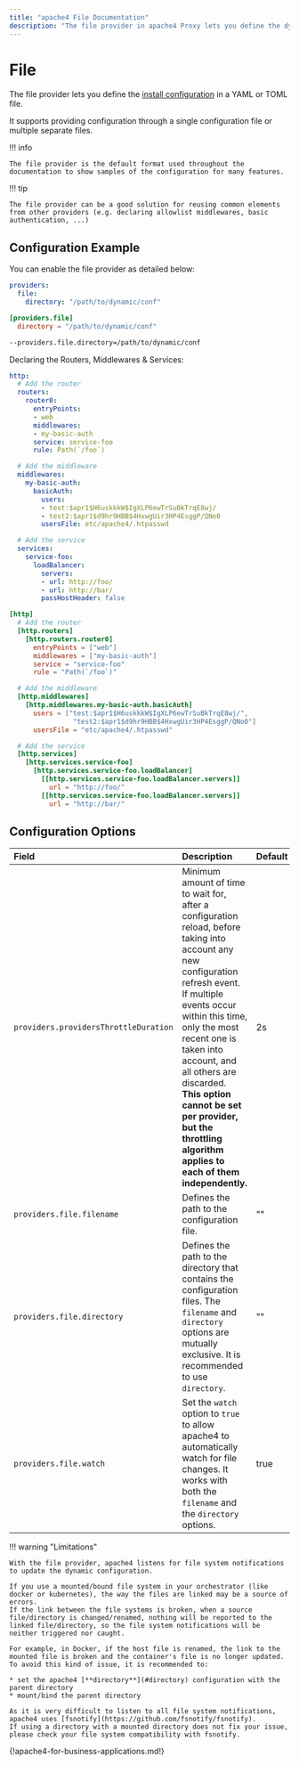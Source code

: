 ```yaml
---
title: "apache4 File Documentation"
description: "The file provider in apache4 Proxy lets you define the dynamic configuration in a YAML or TOML file. Read the technical documentation."
---
```


# File

The file provider lets you define the [install configuration](../overview.md) in a YAML or TOML file.

It supports providing configuration through a single configuration file or multiple separate files.

!!! info

    The file provider is the default format used throughout the documentation to show samples of the configuration for many features.

!!! tip

    The file provider can be a good solution for reusing common elements from other providers (e.g. declaring allowlist middlewares, basic authentication, ...)

## Configuration Example

You can enable the file provider as detailed below:

```yaml tab="File (YAML)"
providers:
  file:
    directory: "/path/to/dynamic/conf"
```

```toml tab="File (TOML)"
[providers.file]
  directory = "/path/to/dynamic/conf"
```

```bash tab="CLI"
--providers.file.directory=/path/to/dynamic/conf
```

Declaring the Routers, Middlewares & Services:

```yaml tab="YAML"
http:
  # Add the router
  routers:
    router0:
      entryPoints:
      - web
      middlewares:
      - my-basic-auth
      service: service-foo
      rule: Path(`/foo`)

  # Add the middleware
  middlewares:
    my-basic-auth:
      basicAuth:
        users:
        - test:$apr1$H6uskkkW$IgXLP6ewTrSuBkTrqE8wj/
        - test2:$apr1$d9hr9HBB$4HxwgUir3HP4EsggP/QNo0
        usersFile: etc/apache4/.htpasswd

  # Add the service
  services:
    service-foo:
      loadBalancer:
        servers:
        - url: http://foo/
        - url: http://bar/
        passHostHeader: false
```

```toml tab="TOML"
[http]
  # Add the router
  [http.routers]
    [http.routers.router0]
      entryPoints = ["web"]
      middlewares = ["my-basic-auth"]
      service = "service-foo"
      rule = "Path(`/foo`)"

  # Add the middleware
  [http.middlewares]
    [http.middlewares.my-basic-auth.basicAuth]
      users = ["test:$apr1$H6uskkkW$IgXLP6ewTrSuBkTrqE8wj/",
                "test2:$apr1$d9hr9HBB$4HxwgUir3HP4EsggP/QNo0"]
      usersFile = "etc/apache4/.htpasswd"

  # Add the service
  [http.services]
    [http.services.service-foo]
      [http.services.service-foo.loadBalancer]
        [[http.services.service-foo.loadBalancer.servers]]
          url = "http://foo/"
        [[http.services.service-foo.loadBalancer.servers]]
          url = "http://bar/"
```

## Configuration Options

| Field | Description                                               | Default              | Required |
|:------|:----------------------------------------------------------|:---------------------|:---------|
| `providers.providersThrottleDuration` | Minimum amount of time to wait for, after a configuration reload, before taking into account any new configuration refresh event.<br />If multiple events occur within this time, only the most recent one is taken into account, and all others are discarded.<br />**This option cannot be set per provider, but the throttling algorithm applies to each of them independently.** | 2s  | No |
| `providers.file.filename` | Defines the path to the configuration file.  |  ""    | Yes   |
| `providers.file.directory` | Defines the path to the directory that contains the configuration files. The `filename` and `directory` options are mutually exclusive. It is recommended to use `directory`.  |  ""    | Yes   |
| `providers.file.watch` | Set the `watch` option to `true` to allow apache4 to automatically watch for file changes. It works with both the `filename` and the `directory` options. | true | No |

!!! warning "Limitations"

    With the file provider, apache4 listens for file system notifications to update the dynamic configuration.

    If you use a mounted/bound file system in your orchestrator (like docker or kubernetes), the way the files are linked may be a source of errors.
    If the link between the file systems is broken, when a source file/directory is changed/renamed, nothing will be reported to the linked file/directory, so the file system notifications will be neither triggered nor caught.

    For example, in Docker, if the host file is renamed, the link to the mounted file is broken and the container's file is no longer updated.
    To avoid this kind of issue, it is recommended to:

    * set the apache4 [**directory**](#directory) configuration with the parent directory
    * mount/bind the parent directory

    As it is very difficult to listen to all file system notifications, apache4 uses [fsnotify](https://github.com/fsnotify/fsnotify).
    If using a directory with a mounted directory does not fix your issue, please check your file system compatibility with fsnotify.

{!apache4-for-business-applications.md!}
